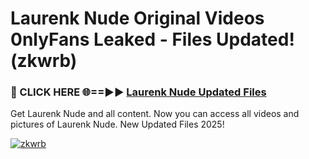 # Laurenk Nude Original Videos 0nlyFans Leaked - Files Updated! (zkwrb)

<h3>🔴 CLICK HERE 🌐==►► <a href="https://tinyurl.com/5h6xmrr3" rel="nofollow">Laurenk Nude Updated Files</a></h3>

Get Laurenk Nude and all content. Now you can access all videos and pictures of Laurenk Nude. New Updated Files 2025!

[![zkwrb](https://i.imgur.com/KVD873Z.gif)](https://tinyurl.com/5h6xmrr3)
